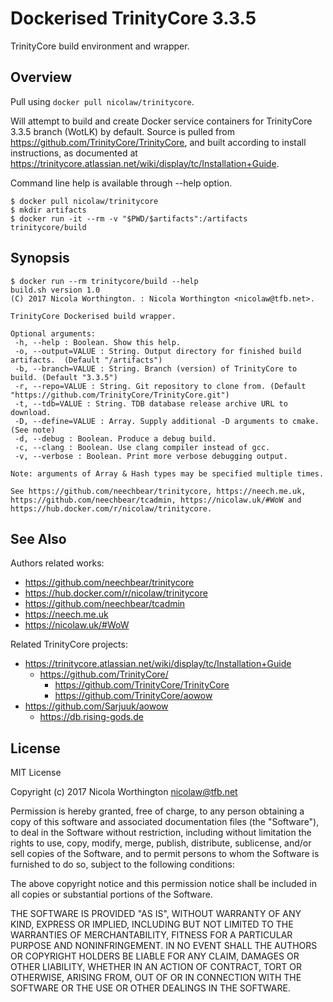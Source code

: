 # Dockerised TrinityCore 3.3.5

TrinityCore build environment and wrapper.

## Overview 

Pull using `docker pull nicolaw/trinitycore`.

Will attempt to build and create Docker service containers for TrinityCore 3.3.5
branch (WotLK) by default. Source is pulled from
https://github.com/TrinityCore/TrinityCore, and built according to install
instructions, as documented at
https://trinitycore.atlassian.net/wiki/display/tc/Installation+Guide.

Command line help is available through --help option.

    $ docker pull nicolaw/trinitycore
    $ mkdir artifacts
    $ docker run -it --rm -v "$PWD/$artifacts":/artifacts trinitycore/build

## Synopsis

    $ docker run --rm trinitycore/build --help
    build.sh version 1.0
    (C) 2017 Nicola Worthington. : Nicola Worthington <nicolaw@tfb.net>.

    TrinityCore Dockerised build wrapper.

    Optional arguments:
     -h, --help : Boolean. Show this help.
     -o, --output=VALUE : String. Output directory for finished build artifacts.  (Default "/artifacts")
     -b, --branch=VALUE : String. Branch (version) of TrinityCore to build. (Default "3.3.5")
     -r, --repo=VALUE : String. Git repository to clone from. (Default "https://github.com/TrinityCore/TrinityCore.git")
     -t, --tdb=VALUE : String. TDB database release archive URL to download.
     -D, --define=VALUE : Array. Supply additional -D arguments to cmake. (See note)
     -d, --debug : Boolean. Produce a debug build.
     -c, --clang : Boolean. Use clang compiler instead of gcc.
     -v, --verbose : Boolean. Print more verbose debugging output.

    Note: arguments of Array & Hash types may be specified multiple times.

    See https://github.com/neechbear/trinitycore, https://neech.me.uk,
    https://github.com/neechbear/tcadmin, https://nicolaw.uk/#WoW and
    https://hub.docker.com/r/nicolaw/trinitycore.

## See Also

Authors related works:

* https://github.com/neechbear/trinitycore
* https://hub.docker.com/r/nicolaw/trinitycore
* https://github.com/neechbear/tcadmin
* https://neech.me.uk
* https://nicolaw.uk/#WoW

Related TrinityCore projects:

* https://trinitycore.atlassian.net/wiki/display/tc/Installation+Guide
  * https://github.com/TrinityCore/
    * https://github.com/TrinityCore/TrinityCore
    * https://github.com/TrinityCore/aowow
* https://github.com/Sarjuuk/aowow
  * https://db.rising-gods.de

## License

MIT License

Copyright (c) 2017 Nicola Worthington <nicolaw@tfb.net>

Permission is hereby granted, free of charge, to any person obtaining a copy
of this software and associated documentation files (the "Software"), to deal
in the Software without restriction, including without limitation the rights
to use, copy, modify, merge, publish, distribute, sublicense, and/or sell
copies of the Software, and to permit persons to whom the Software is
furnished to do so, subject to the following conditions:

The above copyright notice and this permission notice shall be included in all
copies or substantial portions of the Software.

THE SOFTWARE IS PROVIDED "AS IS", WITHOUT WARRANTY OF ANY KIND, EXPRESS OR
IMPLIED, INCLUDING BUT NOT LIMITED TO THE WARRANTIES OF MERCHANTABILITY,
FITNESS FOR A PARTICULAR PURPOSE AND NONINFRINGEMENT. IN NO EVENT SHALL THE
AUTHORS OR COPYRIGHT HOLDERS BE LIABLE FOR ANY CLAIM, DAMAGES OR OTHER
LIABILITY, WHETHER IN AN ACTION OF CONTRACT, TORT OR OTHERWISE, ARISING FROM,
OUT OF OR IN CONNECTION WITH THE SOFTWARE OR THE USE OR OTHER DEALINGS IN THE
SOFTWARE.
